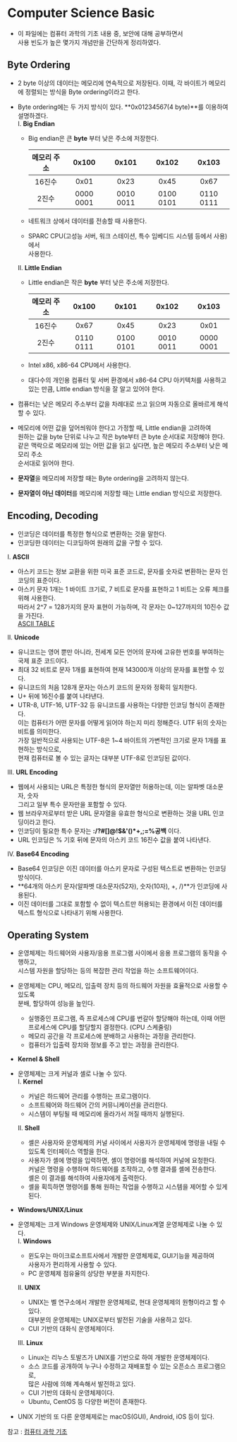 # Computer Science Basic
- 이 파일에는 컴퓨터 과학의 기초 내용 중, 보안에 대해 공부하면서  
	사용 빈도가 높은 몇가지 개념만을 간단하게 정리하였다.

## **Byte Ordering**
- 2 byte 이상의 데이터는 메모리에 연속적으로 저장된다. 이때, 각 바이트가 메모리에 정렬되는 방식을 Byte ordering이라고 한다.
- Byte ordering에는 두 가지 방식이 있다. **0x01234567(4 byte)**를 이용하여 설명하겠다.  
  I. **Big Endian**
  - Big endian은 큰 **byte** 부터 낮은 주소에 저장한다.

    | 메모리 주소 | 0x100 | 0x101 | 0x102 | 0x103 |
    | :---: | :---: | :---: | :---: | :---: |
    | 16진수 | 0x01 | 0x23 | 0x45 | 0x67 |
    | 2진수 | 0000 0001 | 0010 0011 | 0100 0101 | 0110 0111 |

  - 네트워크 상에서 데이터를 전송할 때 사용한다.
  - SPARC CPU(고성능 서버, 워크 스테이션, 특수 임베디드 시스템 등에서 사용)에서  
    사용한다.
  
  II. **Little Endian**
	- Little endian은 작은 **byte** 부터 낮은 주소에 저장한다.

		| 메모리 주소 | 0x100 | 0x101 | 0x102 | 0x103 |
		| :---: | :---: | :---: | :---: | :---: |
		| 16진수 | 0x67 | 0x45 | 0x23 | 0x01 |
		| 2진수 | 0110 0111 | 0100 0101 | 0010 0011 | 0000 0001 |

	- Intel x86, x86-64 CPU에서 사용한다.
	- 대다수의 개인용 컴퓨터 및 서버 환경에서 x86-64 CPU 아키텍처를 사용하고 있는 
		만큼, Little endian 방식을 잘 알고 있어야 한다.

- 컴퓨터는 낮은 메모리 주소부터 값을 차례대로 쓰고 읽으며 자동으로 올바르게 해석할 수 있다.
- 메모리에 어떤 값을 덮어씌워야 한다고 가정할 때, Little endian을 고려하여  
원하는 값을 byte 단위로 나누고 작은 byte부터 큰 byte 순서대로 저장해야 한다.  
같은 맥락으로 메모리에 있는 어떤 값을 읽고 싶다면, 높은 메모리 주소부터 낮은 메모리 주소  
순서대로 읽어야 한다.
- **문자열**을 메모리에 저장할 때는 Byte ordering을 고려하지 않는다.  
- **문자열이 아닌 데이터**를 메모리에 저장할 때는 Little endian 방식으로 저장한다.

## **Encoding, Decoding**
- 인코딩은 데이터를 특정한 형식으로 변환하는 것을 말한다.  
- 인코딩한 데이터는 디코딩하여 원래의 값을 구할 수 있다.

I. **ASCII**
- 아스키 코드는 정보 교환을 위한 미국 표준 코드로, 문자를 숫자로 변환하는 문자 인코딩의 표준이다.  
- 아스키 문자 1개는 1 바이트 크기로, 7 비트로 문자를 표현하고 1 비트는 오류 체크를 위해 사용한다.  
	따라서 2^7 = 128가지의 문자 표현이 가능하며, 각 문자는 0~127까지의 10진수 값을 가진다.  
	[ASCII TABLE](https://www.asciitable.com)

II. **Unicode**
- 유니코드는 영어 뿐만 아니라, 전세계 모든 언어의 문자에 고유한 번호를 부여하는 국제 표준 코드이다.  
- 최대 32 비트로 문자 1개를 표현하여 현재 143000개 이상의 문자를 표현할 수 있다.
- 유니코드의 처음 128개 문자는 아스키 코드의 문자와 정확히 일치한다.
- U+ 뒤에 16진수를 붙여 나타낸다.
- UTR-8, UTF-16, UTF-32 등 유니코드를 사용하는 다양한 인코딩 형식이 존재한다.  
	이는 컴퓨터가 어떤 문자를 어떻게 읽어야 하는지 미리 정해준다. UTF 뒤의 숫자는 비트를 의미한다.  
	가장 일반적으로 사용되는 UTF-8은 1~4 바이트의 가변적인 크기로 문자 1개를 표현하는 방식으로,  
	현재 컴퓨터로 볼 수 있는 글자는 대부분 UTF-8로 인코딩된 값이다.

III. **URL Encoding**
- 웹에서 사용되는 URL은 특정한 형식의 문자열만 허용하는데, 이는 알파벳 대소문자, 숫자  
	그리고 일부 특수 문자만을 포함할 수 있다.
- 웹 브라우저로부터 받은 URL 문자열을 유효한 형식으로 변환하는 것을 URL 인코딩이라고 한다.
- 인코딩이 필요한 특수 문자는 **:/?#[]@!$&'()*+,;=%공백** 이다.
- URL 인코딩은 % 기호 뒤에 문자의 아스키 코드 16진수 값을 붙여 나타낸다.

IV. **Base64 Encoding**
- Base64 인코딩은 이진 데이터를 아스키 문자로 구성된 텍스트로 변환하는 인코딩 방식이다.
- **64개의 아스키 문자(알파벳 대소문자(52자), 숫자(10자), +, /)**가 인코딩에 사용된다.
- 이진 데이터를 그대로 포함할 수 없이 텍스트만 허용되는 환경에서 이진 데이터를 텍스트 형식으로 나타내기 위해 사용한다.

## **Operating System**
- 운영체제는 하드웨어와 사용자/응용 프로그램 사이에서 응용 프로그램의 동작을 수행하고,  
	시스템 자원을 할당하는 등의 복잡한 관리 작업을 하는 소프트웨어이다. 
- 운영체제는 CPU, 메모리, 입출력 장치 등의 하드웨어 자원을 효율적으로 사용할 수 있도록  
	분배, 할당하여 성능을 높인다.
	- 실행중인 프로그램, 즉 프로세스에 CPU를 번갈아 할당해야 하는데, 이때 
		어떤 프로세스에 CPU를 할당할지 결정한다. (CPU 스케줄링)
	- 메모리 공간을 각 프로세스에 분배하고 사용하는 과정을 관리한다.
	- 컴퓨터가 입출력 장치와 정보를 주고 받는 과정을 관리한다.

- **Kernel & Shell**
- 운영체제는 크게 커널과 셸로 나눌 수 있다.  
	I. **Kernel**
	- 커널은 하드웨어 관리를 수행하는 프로그램이다.
	- 소프트웨어와 하드웨어 간의 커뮤니케이션을 관리한다.
	- 시스템이 부팅될 때 메모리에 올라가서 꺼질 때까지 실행된다.

	II. **Shell**
	- 셸은 사용자와 운영체제의 커널 사이에서 사용자가 운영체제에 명령을 내릴 수 있도록 인터페이스 역할을 한다.
	- 사용자가 셸에 명령을 입력하면, 셸이 명령어를 해석하여 커널에 요청한다.  
		커널은 명령을 수행하며 하드웨어를 조작하고, 수행 결과를 셸에 전송한다.  
		셸은 이 결과를 해석하여 사용자에게 출력한다.
	- 셸을 획득하면 명령어를 통해 원하는 작업을 수행하고 시스템을 제어할 수 있게된다.

- **Windows/UNIX/Linux**
- 운영체제는 크게 Windows 운영체제와 UNIX/Linux계열 운영체제로 나눌 수 있다.  
	I. **Windows**
	- 윈도우는 마이크로소프트사에서 개발한 운영체제로, GUI기능을 제공하여  
		사용자가 편리하게 사용할 수 있다.
	- PC 운영체제 점유율의 상당한 부분을 차지한다.

	II. **UNIX**
	- UNIX는 벨 연구소에서 개발한 운영체제로, 현대 운영체제의 원형이라고 할 수 있다.  
		대부분의 운영체제는 UNIX로부터 발전된 기술을 사용하고 있다.
	- CUI 기반의 대화식 운영체제이다.
	
	III. **Linux**
	- Linux는 리누스 토발즈가 UNIX를 기반으로 하여 개발한 운영체제이다.
	- 소스 코드를 공개하여 누구나 수정하고 재배포할 수 있는 오픈소스 프로그램으로,  
		많은 사람에 의해 계속해서 발전하고 있다.
	- CUI 기반의 대화식 운영체제이다.
	- Ubuntu, CentOS 등 다양한 버전이 존재한다.

- UNIX 기반의 또 다른 운영체제로는 macOS(GUI), Android, iOS 등이 있다.

참고 : [컴퓨터 과학 기초](https://dreamhack.io/lecture/courses/440)








